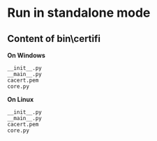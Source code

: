 # Run in standalone mode

## Content of bin\certifi

**On Windows**

```
__init__.py
__main__.py
cacert.pem
core.py
```

**On Linux**

```
__init__.py
__main__.py
cacert.pem
core.py
```